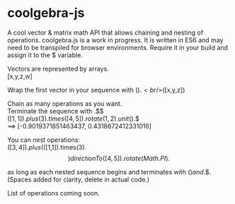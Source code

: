 # coolgebra-js

A cool vector & matrix math API that allows chaining and nesting of operations.
coolgebra.js is a work in progress. It is written in ES6 and may need to be transpiled for browser environments.
Require it in your build and assign it to the $ variable.

Vectors are represented by arrays.
<br/>[x,y,z,w]
  
Wrap the first vector in your sequence with $().
<br/>$([x,y,z])

Chain as many operations as you want.
<br/>Terminate the sequence with .$$
<br/>$([1,1]).plus(3).times([4,5]).rotate(1,2).unit().$$
<br/>==> [-0.9019371851463437, 0.4318672412331016]

You can nest operations:
<br/>$([3,4]).plus  ($([1,1]).times(3).$$)  directionTo([4,5]).rotate(Math.PI).$$

as long as each nested sequence begins and terminates with $() and .$$.
(Spaces added for clarity, delete in actual code.)

List of operations coming soon.
